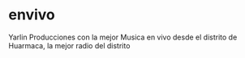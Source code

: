 # envivo
Yarlin Producciones con la mejor Musica en vivo desde el distrito de Huarmaca, la mejor radio del distrito
